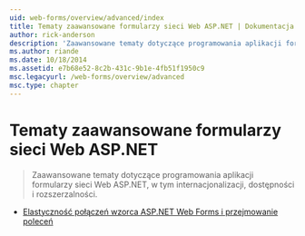 ```yaml
---
uid: web-forms/overview/advanced/index
title: Tematy zaawansowane formularzy sieci Web ASP.NET | Dokumentacja firmy Microsoft
author: rick-anderson
description: 'Zaawansowane tematy dotyczące programowania aplikacji formularzy sieci Web ASP.NET, w tym internacjonalizacji, dostępności i rozszerzalności.'
ms.author: riande
ms.date: 10/18/2014
ms.assetid: e7b68e52-8c2b-431c-9b1e-4fb51f1950c9
msc.legacyurl: /web-forms/overview/advanced
msc.type: chapter
---
```

<a name="aspnet-web-forms-advanced-topics"></a>Tematy zaawansowane formularzy sieci Web ASP.NET
====================
> Zaawansowane tematy dotyczące programowania aplikacji formularzy sieci Web ASP.NET, w tym internacjonalizacji, dostępności i rozszerzalności.


- [Elastyczność połączeń wzorca ASP.NET Web Forms i przejmowanie poleceń](aspnet-web-forms-connection-resiliency-and-command-interception.md)
